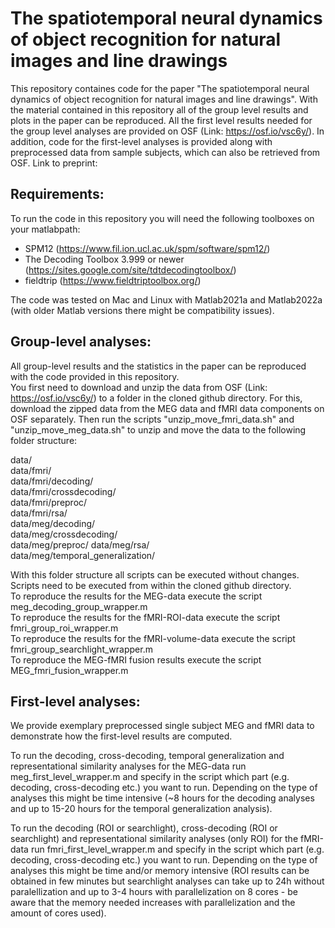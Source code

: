 # The spatiotemporal neural dynamics of object recognition for natural images and line drawings
This repository containes code for the paper "The spatiotemporal neural dynamics of object recognition for natural images and line drawings". With the material contained in this repository all of the group level results and plots in the paper can be reproduced. All the first level results needed for the group level analyses are provided on OSF (Link: https://osf.io/vsc6y/). In addition, code for the first-level analyses is provided along with preprocessed data from sample subjects, which can also be retrieved from OSF. Link to preprint: 


## Requirements: 

To run the code in this repository you will need the following toolboxes on your matlabpath: 

- SPM12 (https://www.fil.ion.ucl.ac.uk/spm/software/spm12/)
- The Decoding Toolbox 3.999 or newer (https://sites.google.com/site/tdtdecodingtoolbox/) 
- fieldtrip (https://www.fieldtriptoolbox.org/)

The code was tested on Mac and Linux with Matlab2021a and Matlab2022a (with older Matlab versions there might be compatibility issues). 

## Group-level analyses: 

All group-level results and the statistics in the paper can be reproduced with the code provided in this repository.  
You first need to download and unzip the data from OSF (Link: https://osf.io/vsc6y/) to a folder in the cloned github directory.
For this, download the zipped data from the MEG data and fMRI data components on OSF separately. 
Then run the scripts "unzip_move_fmri_data.sh" and "unzip_move_meg_data.sh" to unzip and move the data to the following folder structure: 

data/  
data/fmri/  
data/fmri/decoding/  
data/fmri/crossdecoding/  
data/fmri/preproc/  
data/fmri/rsa/  
data/meg/decoding/  
data/meg/crossdecoding/  
data/meg/preproc/ data/meg/rsa/  
data/meg/temporal_generalization/

With this folder structure all scripts can be executed without changes. Scripts need to be executed from within the cloned github directory.  
To reproduce the results for the MEG-data execute the script meg_decoding_group_wrapper.m  
To reproduce the results for the fMRI-ROI-data execute the script fmri_group_roi_wrapper.m  
To reproduce the results for the fMRI-volume-data execute the script fmri_group_searchlight_wrapper.m  
To reproduce the MEG-fMRI fusion results execute the script MEG_fmri_fusion_wrapper.m 

## First-level analyses:

We provide exemplary preprocessed single subject MEG and fMRI data to demonstrate how the first-level results are computed.  

To run the decoding, cross-decoding, temporal generalization and representational similarity analyses for the MEG-data run meg_first_level_wrapper.m and specify in the script which part (e.g. decoding, cross-decoding etc.) you want to run. 
Depending on the type of analyses this might be time intensive (~8 hours for the decoding analyses and up to 15-20 hours for the temporal generalization analysis). 

To run the decoding (ROI or searchlight), cross-decoding (ROI or searchlight) and representational similarity analyses (only ROI) for the fMRI-data run fmri_first_level_wrapper.m and specify in the script which part (e.g. decoding, cross-decoding etc.) you want to run. 
Depending on the type of analyses this might be time and/or memory intensive (ROI results can be obtained in few minutes but searchlight analyses can take up to 24h without paralellization and up to 3-4 hours with parallelization on 8 cores - be aware that the memory needed increases with parallelization and the amount of cores used). 


